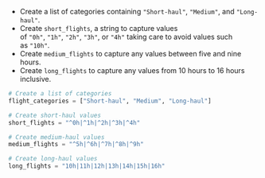 - Create a list of categories containing `"Short-haul"`, `"Medium"`, and `"Long-haul"`.
- Create `short_flights`, a string to capture values of `"0h"`, `"1h"`, `"2h"`, `"3h"`, or `"4h"` taking care to avoid values such as `"10h"`.
- Create `medium_flights` to capture any values between five and nine hours.
- Create `long_flights` to capture any values from 10 hours to 16 hours inclusive.
```Python
# Create a list of categories
flight_categories = ["Short-haul", "Medium", "Long-haul"]

# Create short-haul values
short_flights = "^0h|^1h|^2h|^3h|^4h"

# Create medium-haul values
medium_flights = "^5h|^6h|^7h|^8h|^9h"

# Create long-haul values
long_flights = "10h|11h|12h|13h|14h|15h|16h"
```
